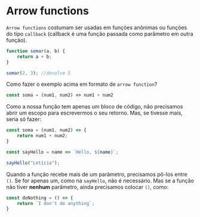# Arrow functions

`Arrow functions` costumam ser usadas em funções anônimas ou funções do tipo `callback` (callback é uma função passada como parâmetro em outra função).

```javascript
function somar(a, b) {
    return a + b;
}

somar(2, 3); //devolve 5
```

Como fazer o exemplo acima em formato de `arrow function`?

```javascript
const soma = (num1, num2) => num1 + num2
```

Como a nossa função tem apenas um bloco de código, não precisamos abrir um escopo para escrevermos o seu retorno. Mas, se tivesse mais, seria só fazer:

```javascript
const soma = (num1, num2) => {
    return num1 + num2;
}
```

```javascript
const sayHello = name => `Hello, ${name}`;

sayHello("Letícia");
```

Quando a função recebe mais de um parâmetro, precisamos pô-los entre `()`. Se for apenas um, como na `sayHello`, não é necessário. Mas se a função não tiver **nenhum** parâmetro, ainda precisamos colocar `()`, como:

```javascript
const doNothing = () => {
    return `I don't do anything`;
}
```

